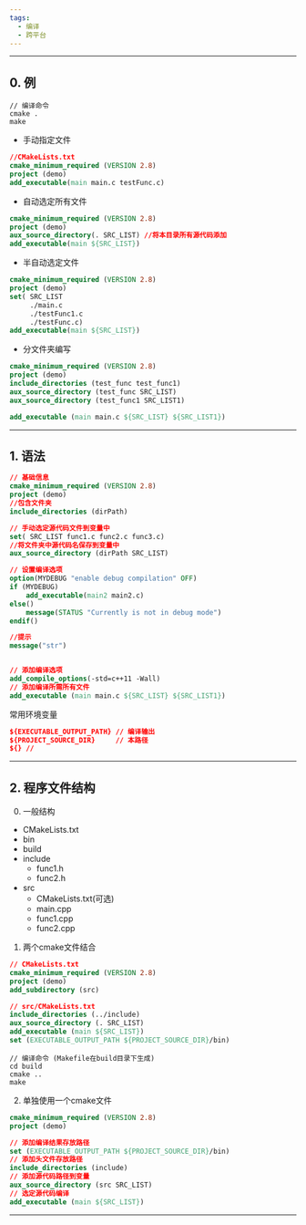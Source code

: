 ```yaml
---
tags:
  - 编译
  - 跨平台
---
```

---
## 0. 例

```shell
// 编译命令
cmake .
make
```

- 手动指定文件
```cmake
//CMakeLists.txt
cmake_minimum_required (VERSION 2.8)
project (demo)
add_executable(main main.c testFunc.c)
```

- 自动选定所有文件
```cmake
cmake_minimum_required (VERSION 2.8)
project (demo)
aux_source_directory(. SRC_LIST) //将本目录所有源代码添加
add_executable(main ${SRC_LIST})
```

- 半自动选定文件
```cmake
cmake_minimum_required (VERSION 2.8)
project (demo)
set( SRC_LIST
	 ./main.c
	 ./testFunc1.c
	 ./testFunc.c)
add_executable(main ${SRC_LIST})
```

- 分文件夹编写
```cmake
cmake_minimum_required (VERSION 2.8)
project (demo)
include_directories (test_func test_func1)
aux_source_directory (test_func SRC_LIST)
aux_source_directory (test_func1 SRC_LIST1)

add_executable (main main.c ${SRC_LIST} ${SRC_LIST1})
```




---
## 1. 语法

```cmake
// 基础信息
cmake_minimum_required (VERSION 2.8)
project (demo)
//包含文件夹
include_directories (dirPath)

// 手动选定源代码文件到变量中
set( SRC_LIST func1.c func2.c func3.c)
//将文件夹中源代码名保存到变量中
aux_source_directory (dirPath SRC_LIST)

// 设置编译选项
option(MYDEBUG "enable debug compilation" OFF)
if (MYDEBUG)
    add_executable(main2 main2.c)
else()
    message(STATUS "Currently is not in debug mode")    
endif()

//提示
message("str")


// 添加编译选项
add_compile_options(-std=c++11 -Wall) 
// 添加编译所需所有文件
add_executable (main main.c ${SRC_LIST} ${SRC_LIST1})
```

常用环境变量
```cmake
${EXECUTABLE_OUTPUT_PATH} // 编译输出 
${PROJECT_SOURCE_DIR}     // 本路径
${} //

```
---
## 2. 程序文件结构

0. 一般结构
- CMakeLists.txt
- bin
- build
- include
	- func1.h
	- func2.h
- src
	- CMakeLists.txt(可选)
	- main.cpp
	- func1.cpp
	- func2.cpp

1. 两个cmake文件结合

```cmake
// CMakeLists.txt
cmake_minimum_required (VERSION 2.8)
project (demo)
add_subdirectory (src)
```

```cmake
// src/CMakeLists.txt
include_directories (../include)
aux_source_directory (. SRC_LIST)
add_executable (main ${SRC_LIST})
set (EXECUTABLE_OUTPUT_PATH ${PROJECT_SOURCE_DIR}/bin)
```

```shell
// 编译命令 (Makefile在build目录下生成)
cd build 
cmake ..
make
```

2. 单独使用一个cmake文件
```cmake
cmake_minimum_required (VERSION 2.8)
project (demo)

// 添加编译结果存放路径
set (EXECUTABLE_OUTPUT_PATH ${PROJECT_SOURCE_DIR}/bin)
// 添加头文件存放路径
include_directories (include)
// 添加源代码路径到变量
aux_source_directory (src SRC_LIST)
// 选定源代码编译
add_executable (main ${SRC_LIST})

```

---
